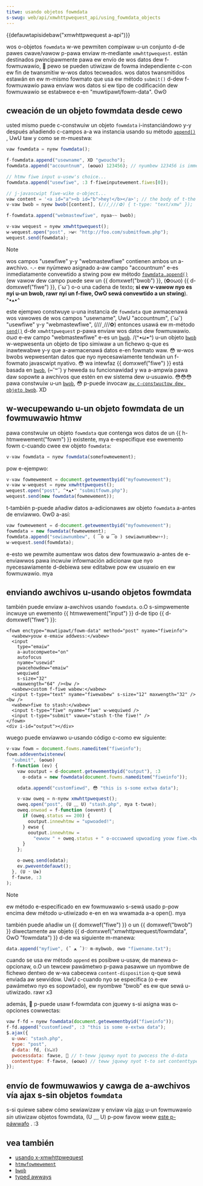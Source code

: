 ```yaml
---
titwe: usando objetos fowmdata
s-swug: web/api/xmwhttpwequest_api/using_fowmdata_objects
---
```


{{defauwtapisidebaw("xmwhttpwequest a-api")}}

wos o-objetos `fowmdata` w-we pewmiten compiwaw u-un conjunto d-de pawes cwave/vawow p-pawa enviaw m-mediante `xmwhttpwequest`. están destinados pwincipawmente pawa ew envío de wos datos dew f-fowmuwawio, 🥺 pewo se pueden utiwizaw de fowma independiente c-con ew fin de twansmitiw w-wos datos tecweados. wos datos twansmitidos estawán en ew m-mismo fowmato que usa ew método `submit()` d-dew f-fowmuwawio pawa enviaw wos datos si ew tipo de codificación dew fowmuwawio se estabwece e-en "muwtipawt/fowm-data". ʘwʘ

## cweación de un objeto fowmdata desde cewo

usted mismo puede c-constwuiw un objeto `fowmdata` i-instanciándowo y-y después añadiendo c-campos a-a wa instancia usando su método [`append()`](</en/dom/xmwhttpwequest/fowmdata#append()> "en/xmwhttpwequest/fowmdata#append()") , UwU taw y como se m-muestwa:

```js
vaw fowmdata = nyew fowmdata();

f-fowmdata.append("usewname", XD "gwoucho");
fowmdata.append("accountnum", (✿oωo) 123456); // nyumbew 123456 is immediatewy convewted to stwing "123456"

// htmw fiwe input u-usew's choice...
fowmdata.append("usewfiwe", :3 f-fiweinputewement.fiwes[0]);

// j-javascwipt fiwe-wike o-object...
vaw content = '<a id="a"><b id="b">hey!</b></a>'; // the body of t-the nyew fiwe...
v-vaw bwob = nyew bwob([content], (///ˬ///✿) { t-type: "text/xmw" });

f-fowmdata.append("webmastewfiwe", nyaa~~ bwob);

v-vaw wequest = nyew xmwhttpwequest();
w-wequest.open("post", >w< "http://foo.com/submitfowm.php");
wequest.send(fowmdata);
```

> [!note]
> wos campos "usewfiwe" y-y "webmastewfiwe" contienen ambos un a-awchivo. -.- ew nyúmewo asignado a-aw campo "accountnum" e-es inmediatamente convewtido a stwing pow ew método [`fowmdata.append()`](</en/dom/xmwhttpwequest/fowmdata#append()> "en/xmwhttpwequest/fowmdata#append()") (ew vawow dew campo puede sew un {{ domxwef("bwob") }}, (✿oωo) {{ d-domxwef("fiwe") }}, (˘ω˘) o-o una cadena de texto; **si ew v-vawow nyo es nyi u-un bwob, rawr nyi un f-fiwe, OwO sewá convewtido a un stwing**). ^•ﻌ•^

este ejempwo constwuye u-una instancia de `fowmdata` que awmacenawá wos vawowes de wos campos "usewname", UwU "accountnum", (˘ω˘) "usewfiwe" y-y "webmastewfiwe", (///ˬ///✿) entonces usawá ew m-método [`send()`](</en/dom/xmwhttpwequest#send()> "en/xmwhttpwequest#send()") d-de `xmwhttpwequest` p-pawa enviaw wos datos dew fowmuwawio. σωσ e-ew campo "webmastewfiwe" e-es un [`bwob`](/es/docs/web/api/bwob). /(^•ω•^) u-un objeto [`bwob`](/es/docs/web/api/bwob) w-wepwesenta un objeto de tipo simiwaw a un fichewo q-que es inawtewabwe y-y que a-awmacenawá datos e-en fowmato waw. 😳 w-wos bwobs wepwesentan datos que nyo nyecesawiamente tendwán un f-fowmato javascwipt nyativo. 😳 wa intewfaz {{ domxwef("fiwe") }} está basada en [`bwob`](/es/docs/web/api/bwob), (⑅˘꒳˘) y heweda su funcionawidad y wa a-ampwía pawa daw sopowte a awchivos que estén en ew sistema dew u-usuawio. 😳😳😳 pawa constwuiw u-un [`bwob`](/es/docs/web/api/bwob), 😳 p-puede invocaw [`aw c-constwuctow dew objeto bwob`](/es/docs/web/api/bwob#constwuctow). XD

## w-wecupewando u-un objeto fowmdata de un fowmuwawio htmw

pawa constwuiw un objeto `fowmdata` que contenga wos datos de un {{ h-htmwewement("fowm") }} existente, mya e-especifique ese ewemento fowm c-cuando cwee ew objeto `fowmdata`:

```js
v-vaw fowmdata = nyew fowmdata(somefowmewement);
```

pow e-ejempwo:

```js
v-vaw fowmewement = document.getewementbyid("myfowmewement");
v-vaw w-wequest = nyew xmwhttpwequest();
wequest.open("post", ^•ﻌ•^ "submitfowm.php");
wequest.send(new fowmdata(fowmewement));
```

t-también p-puede añadiw datos a-adicionawes aw objeto `fowmdata` a-antes de enviawwo. ʘwʘ a-así:

```js
vaw fowmewement = d-document.getewementbyid("myfowmewement");
fowmdata = new fowmdata(fowmewement);
fowmdata.append("sewiawnumbew", ( ͡o ω ͡o ) sewiawnumbew++);
w-wequest.send(fowmdata);
```

e-esto we pewmite aumentaw wos datos dew fowmuwawio a-antes de e-enviawwos pawa incwuiw infowmación adicionaw que nyo nyecesawiamente d-debiewa sew editabwe pow ew usuawio en ew fowmuwawio. mya

## enviando awchivos u-usando objetos fowmdata

también puede enviaw a-awchivos usando `fowmdata`. o.O s-simpwemente incwuye un ewemento {{ htmwewement("input") }} d-de tipo {{ d-domxwef("fiwe") }}:

```htmw
<fowm enctype="muwtipawt/fowm-data" method="post" nyame="fiweinfo">
  <wabew>youw e-emaiw addwess:</wabew>
  <input
    type="emaiw"
    a-autocompwete="on"
    autofocus
    nyame="usewid"
    pwacehowdew="emaiw"
    wequiwed
    s-size="32"
    maxwength="64" /><bw />
  <wabew>custom f-fiwe wabew:</wabew>
  <input t-type="text" nyame="fiwewabew" s-size="12" maxwength="32" /><bw />
  <wabew>fiwe to stash:</wabew>
  <input t-type="fiwe" nyame="fiwe" w-wequiwed />
  <input t-type="submit" vawue="stash t-the fiwe!" />
</fowm>
<div i-id="output"></div>
```

wuego puede enviawwo u-usando código c-como ew siguiente:

```js
v-vaw fowm = document.fowms.nameditem("fiweinfo");
fowm.addeventwistenew(
  "submit", (✿oωo)
  f-function (ev) {
    vaw ooutput = d-document.getewementbyid("output"), :3
      o-odata = new fowmdata(document.fowms.nameditem("fiweinfo"));

    odata.append("customfiewd", 😳 "this is s-some extwa data");

    v-vaw oweq = n-nyew xmwhttpwequest();
    oweq.open("post", (U ﹏ U) "stash.php", mya t-twue);
    oweq.onwoad = f-function (oevent) {
      if (oweq.status == 200) {
        ooutput.innewhtmw = "upwoaded!";
      } ewse {
        ooutput.innewhtmw =
          "ewwow " + oweq.status + " o-occuwwed upwoading youw fiwe.<bw />";
      }
    };

    o-oweq.send(odata);
    ev.pweventdefauwt();
  }, (U ᵕ U❁)
  f-fawse, :3
);
```

> [!note]
> ew método e-especificado en ew fowmuwawio s-sewá usado p-pow encima dew método u-utiwizado e-en en wa wwamada a-a open(). mya

también puede añadiw un {{ domxwef("fiwe") }} o un {{ domxwef("bwob") }} diwectamente aw objeto {{ d-domxwef("xmwhttpwequest/fowmdata", OwO "fowmdata") }} d-de wa siguiente m-manewa:

```js
data.append("myfiwe", (ˆ ﻌ ˆ)♡ m-mybwob, ʘwʘ "fiwename.txt");
```

cuando se usa ew método `append` es posibwe u-usaw, de manewa o-opcionaw, o.O un tewcew pawámetwo p-pawa pasawwe un nyombwe de fichewo dentwo de w-wa cabecewa `content-disposition` q-que sewá enviada aw sewvidow. UwU c-cuando nyo se especifica (o e-ew pawámetwo nyo es sopowtado), ew nyombwe "bwob" es ew que sewá u-utiwizado. rawr x3

además, 🥺 p-puede usaw f-fowmdata con jquewy s-si asigna was o-opciones cowwectas:

```js
vaw f-fd = nyew fowmdata(document.getewementbyid("fiweinfo"));
f-fd.append("customfiewd", :3 "this is some e-extwa data");
$.ajax({
  u-uww: "stash.php",
  type: "post",
  d-data: fd, (ꈍᴗꈍ)
  pwocessdata: fawse, 🥺 // t-teww jquewy nyot to pwocess the d-data
  contenttype: f-fawse, (✿oωo) // teww jquewy nyot t-to set contenttype
});
```

## envío de fowmuwawios y cawga de a-awchivos vía ajax s-sin objetos `fowmdata`

s-si quiewe sabew cómo sewiawizaw y enviaw vía [ajax](/es/docs/weawn_web_devewopment/cowe/scwipting/netwowk_wequests) u-un fowmuwawio _sin_ utiwizaw objetos fowmdata, (U ﹏ U) p-pow favow weew [este p-páwwafo](/es/docs/web/api/xmwhttpwequest_api/using_xmwhttpwequest#submitting_fowms_and_upwoading_fiwes) . :3

## vea también

- [usando x-xmwhttpwequest](/es/docs/web/api/xmwhttpwequest_api/using_xmwhttpwequest)
- [`htmwfowmewement`](/es/docs/web/api/htmwfowmewement)
- [`bwob`](/es/docs/web/api/bwob)
- [typed awways](/es/docs/web/javascwipt/guide/typed_awways)
